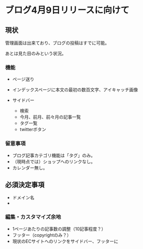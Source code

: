# ブログ4月9日リリースに向けて



## 現状

管理画面は出来ており、ブログの投稿はすでに可能。

あとは見た目のみという状況。

### 機能

- ページ送り
- インデックスページに本文の最初の数百文字、アイキャッチ画像

- サイドバー

  - 検索
  - 今月、前月、前々月の記事一覧
  - タグ一覧
  - twitterボタン

  

###  留意事項

- ブログ記事カテゴリ機能は「タグ」のみ。
- （現時点では）ショップへのリンクなし。
- カレンダー無し。



## 必須決定事項

- ドメイン名
- 



### 編集・カスタマイズ余地

- 1ページあたりの記事数の調整（10記事程度？）
- フッター（copyrightのみ？）
- 現状のECサイトへのリンクをサイドバー、フッターに